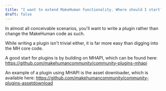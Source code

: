 ```yaml
---
title: "I want to extend MakeHuman functionality. Where should I start?"
draft: false
---
```


In almost all conceivable scenarios, you'll want to write a plugin rather than change the MakeHuman code as such.

While writing a plugin isn't trivial either, it is far more easy than digging into the MH core code. 

A good start for plugins is by building on MHAPI, which can be found here: https://github.com/makehumancommunity/community-plugins-mhapi

An example of a plugin using MHAPI is the asset downloader, which is available here: https://github.com/makehumancommunity/community-plugins-assetdownload